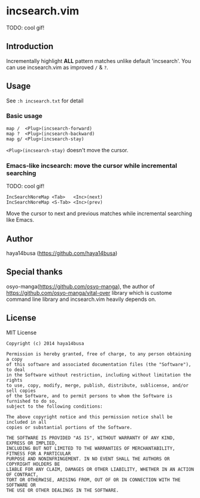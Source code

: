 incsearch.vim
=============

TODO: cool gif!

Introduction
------------
Incrementally highlight __ALL__ pattern matches unlike default 'incsearch'.
You can use incsearch.vim as improved `/` & `?`.

Usage
-----

See `:h incsearch.txt` for detail

### Basic usage
```vim
map /  <Plug>(incsearch-forward)
map ?  <Plug>(incsearch-backward)
map g/ <Plug>(incsearch-stay)
```

`<Plug>(incsearch-stay)` doesn't move the cursor.

### Emacs-like incsearch: move the cursor while incremental searching
TODO: cool gif!

```vim
IncSearchNoreMap <Tab>   <Inc>(next)
IncSearchNoreMap <S-Tab> <Inc>(prev)
```
Move the cursor to next and previous matches while incremental searching like Emacs.

Author
------
haya14busa (https://github.com/haya14busa)

Special thanks
--------------
osyo-manga(https://github.com/osyo-manga), the author of https://github.com/osyo-manga/vital-over
library which is custome command line library and incsearch.vim heavily depends on.

License
-------

MIT License

```
Copyright (c) 2014 haya14busa

Permission is hereby granted, free of charge, to any person obtaining a copy
of this software and associated documentation files (the "Software"), to deal
in the Software without restriction, including without limitation the rights
to use, copy, modify, merge, publish, distribute, sublicense, and/or sell copies
of the Software, and to permit persons to whom the Software is furnished to do so,
subject to the following conditions:

The above copyright notice and this permission notice shall be included in all
copies or substantial portions of the Software.

THE SOFTWARE IS PROVIDED "AS IS", WITHOUT WARRANTY OF ANY KIND, EXPRESS OR IMPLIED,
INCLUDING BUT NOT LIMITED TO THE WARRANTIES OF MERCHANTABILITY, FITNESS FOR A PARTICULAR
PURPOSE AND NONINFRINGEMENT. IN NO EVENT SHALL THE AUTHORS OR COPYRIGHT HOLDERS BE
LIABLE FOR ANY CLAIM, DAMAGES OR OTHER LIABILITY, WHETHER IN AN ACTION OF CONTRACT,
TORT OR OTHERWISE, ARISING FROM, OUT OF OR IN CONNECTION WITH THE SOFTWARE OR
THE USE OR OTHER DEALINGS IN THE SOFTWARE.
```
